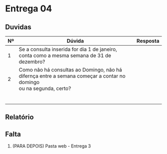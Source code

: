 # Entrega 04

## Duvidas

| Nº   | Dúvida                      | Resposta                                                     |
| ---- | --------------------------- | ------------------------------------------------------------ |
|  1   | Se a consulta inserida for dia 1 de janeiro, <br /> conta como a mesma semana de 31 de dezembro?     |          |
|  2   | Como não há consultas ao Domingo, não há <br /> difernça entre a semana começar a contar no domingo <br /> ou na segunda, certo?    |          |
|      |        |          |
|      |        |          |
|      |        |          |
|      |        |          |
|      |        |          |
|      |        |          |

## Relatório




## Falta

1. (PARA DEPOIS) Pasta web - Entrega 3
